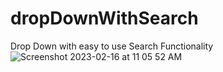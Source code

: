 # dropDownWithSearch
Drop Down with easy to use Search Functionality
![Screenshot 2023-02-16 at 11 05 52 AM](https://user-images.githubusercontent.com/41532119/219283145-5735574e-8b2f-4c32-9af4-3f02a9d11322.png)
